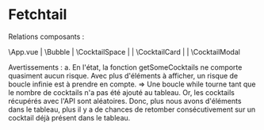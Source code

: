 # Fetchtail

Relations composants :

\App.vue
| \Bubble
| \CocktailSpace
| | \CocktailCard
| | \CocktailModal

Avertissements :
a. En l'état, la fonction getSomeCocktails ne comporte quasiment aucun risque. Avec plus d'éléments à afficher, un risque de boucle infinie est à prendre en compte.
=> Une boucle while tourne tant que le nombre de cocktails n'a pas été ajouté au tableau. Or, les cocktails récupérés avec l'API sont aléatoires. Donc, plus nous avons d'éléments dans le tableau, plus il y a de chances de retomber consécutivement sur un cocktail déjà présent dans le tableau.
